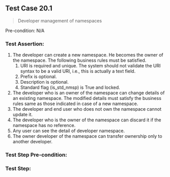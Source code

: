 ## Test Case 20.1

> Developer management of namespaces

Pre-condition: N/A



### Test Assertion:

1. The developer can create a new namespace. He becomes the owner of the namespace. The following business rules must be satisfied.
	1. URI is required and unique. The system should not validate the URI syntax to be a valid URI, i.e., this is actually a text field.
	2. Prefix is optional.
	3. Description is optional.
	4. Standard flag (is_std_nmsp) is True and locked.
2. The developer who is an owner of the namespace can change details of an existing namespace. The modified details must satisfy the business rules same as those indicated in case of a new namespace.
3. The developer and end user who does not own the namespace cannot update it.
4. The developer who is the owner of the namespace can discard it if the namespace has no reference.
5. Any user can see the detail of developer namespace.
6. The owner developer of the namespace can transfer ownership only to another developer.

### Test Step Pre-condition:



### Test Step: